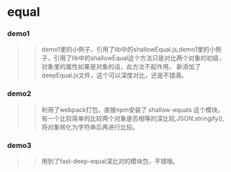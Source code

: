 # equal
### demo1
>> demo1里的小例子，引用了lib中的shallowEqual.js,demo1里的小例子，引用了lib中的shallowEqual这个方法只是对比两个对象的初级，对象里的属性如果是对象的话，此方法不起作用。
新添加了deepEqual.js文件，这个可以深度对比，还是不错滴。

### demo2
>> 利用了webpack打包，直接npm安装了 shallow-equals 这个模块。有一个比较简单的比较两个对象是否相等的深比较,JSON.stringify(),将对象转化为字符串后再进行比较。

### demo3
>> 用到了fast-deep-equal深比对的模块包，不错哦。
